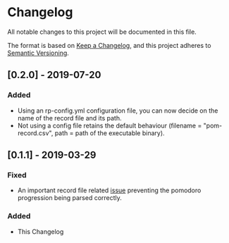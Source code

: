 # Changelog
All notable changes to this project will be documented in this file.

The format is based on [Keep a Changelog](https://keepachangelog.com/en/1.0.0/),
and this project adheres to [Semantic Versioning](https://semver.org/spec/v2.0.0.html).

## [0.2.0] - 2019-07-20
### Added
- Using an rp-config.yml configuration file, you can now decide on the name
of the record file and its path.
- Not using a config file retains the default behaviour (filename = "pom-record.csv",
path = path of the executable binary).

## [0.1.1] - 2019-03-29
### Fixed
- An important record file related [issue](https://github.com/ozangulle/rusty-pomodoro/issues/5) preventing the pomodoro progression being parsed correctly.

### Added
- This Changelog
